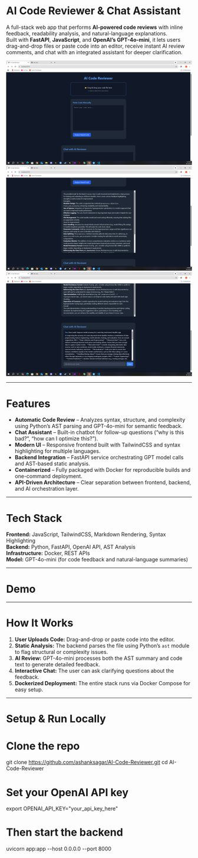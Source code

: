 # AI Code Reviewer & Chat Assistant

A full-stack web app that performs **AI-powered code reviews** with inline feedback, readability analysis, and natural-language explanations.  
Built with **FastAPI**, **JavaScript**, and **OpenAI’s GPT-4o-mini**, it lets users drag-and-drop files or paste code into an editor, receive instant AI review comments, and chat with an integrated assistant for deeper clarification.


<p align="center">
  <img src="demo/AI-CODE-REVIEWER-DEMO.png" width="750">
  <img src="demo/AI-CODE-REVIEWER-DEMO(2).png" width="750">
  <img src="demo/AI-CODE-REVIEWER-DEMO(3).png" width="750">
</p>


---

# Features

- **Automatic Code Review** – Analyzes syntax, structure, and complexity using Python’s AST parsing and GPT-4o-mini for semantic feedback.  
- **Chat Assistant** – Built-in chatbot for follow-up questions (“why is this bad?”, “how can I optimize this?”).  
- **Modern UI** – Responsive frontend built with TailwindCSS and syntax highlighting for multiple languages.  
- **Backend Integration** – FastAPI service orchestrating GPT model calls and AST-based static analysis.  
- **Containerized** – Fully packaged with Docker for reproducible builds and one-command deployment.  
- **API-Driven Architecture** – Clear separation between frontend, backend, and AI orchestration layer.

---

# Tech Stack

**Frontend:** JavaScript, TailwindCSS, Markdown Rendering, Syntax Highlighting  
**Backend:** Python, FastAPI, OpenAI API, AST Analysis  
**Infrastructure:** Docker, REST APIs  
**Model:** GPT-4o-mini (for code feedback and natural-language summaries)

---

# Demo



---

# How It Works

1. **User Uploads Code:** Drag-and-drop or paste code into the editor.  
2. **Static Analysis:** The backend parses the file using Python’s `ast` module to flag structural or complexity issues.  
3. **AI Review:** GPT-4o-mini processes both the AST summary and code text to generate detailed feedback.  
4. **Interactive Chat:** The user can ask clarifying questions about the feedback.  
5. **Dockerized Deployment:** The entire stack runs via Docker Compose for easy setup.

---

# Setup & Run Locally

# Clone the repo
git clone https://github.com/ashanksagar/AI-Code-Reviewer.git
cd AI-Code-Reviewer

# Set your OpenAI API key
export OPENAI_API_KEY="your_api_key_here"

# Then start the backend
uvicorn app:app --host 0.0.0.0 --port 8000




